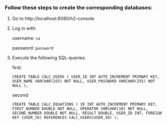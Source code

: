 ### Follow these steps to create the corresponding databases: 

1. Go to http://localhost:8080/h2-console 

2. Log in with: 

    username: `sa`
    
    password: `password`
    

3. Execute the following SQL-queries: 

    first: 
    
    `
    CREATE TABLE CALC_USERS (
    USER_ID INT AUTO_INCREMENT PRIMARY KEY,
    USER_NAME VARCHAR(255) NOT NULL,
    USER_PASSWORD VARCHAR(255) NOT NULL
    );
    `

    second: 
    
    `
    CREATE TABLE CALC_EQUATIONS (
    ID INT AUTO_INCREMENT PRIMARY KEY,
    FIRST_NUMBER DOUBLE NOT NULL,
    OPERATOR VARCHAR(10) NOT NULL,
    SECOND_NUMBER DOUBLE NOT NULL,
    RESULT DOUBLE,
    USER_ID INT,
    FOREIGN KEY (USER_ID) REFERENCES CALC_USERS(USER_ID)
    );  
    `
